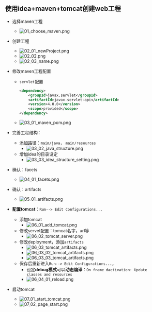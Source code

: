 ## 使用idea+maven+tomcat创建web工程
- 选择maven工程 
    - ![01_choose_maven.png](./imgs/createProject/01_choose_maven.png)
- 创建工程
    - ![02_01_newProject.png](./imgs/createProject/02_01_newProject.png)
    - ![02_02.png](./imgs/createProject/02_02.png)
    - ![02_03_name.png](./imgs/createProject/02_03_name.png)

- 修改maven工程配置
    - `servlet`配置
        ```xml
        <dependency>
            <groupId>javax.servlet</groupId>
            <artifactId>javax.servlet-api</artifactId>
            <version>4.0.0</version>
            <scope>provided</scope>
        </dependency>
        ```
    - ![03_01_maven_pom.png](./imgs/createProject/03_01_maven_pom.png)

- 完善工程结构：
    - 添加路径：`main/java`， `main/resources`
        - ![03_02_java_structure.png](./imgs/createProject/03_02_java_structure.png)
    - 增加idea的目录设定
        - ![03_03_idea_structure_setting.png](./imgs/createProject/03_03_idea_structure_setting.png)

- 确认：facets
    - ![04_01_facets.png](./imgs/createProject/04_01_facets.png)

- 确认：artifacts
    - ![05_01_artifacts.png](./imgs/createProject/05_01_artifacts.png)

- **配置tomcat**：`Run--> Edit Configurations...`
    - 添加tomcat
        - ![06_01_add_tomcat.png](./imgs/createProject/06_01_add_tomcat.png)
    - 修改servet配置：tomcat名字，url等
        - ![06_02_tomcat_server.png](./imgs/createProject/06_02_tomcat_server.png)
    - 修改deployment，添加`artifacts`
        - ![06_03_tomcat_artifacts.png](./imgs/createProject/06_03_01_tomcat_artifacts.png)
        - ![06_03_02_tomcat_artifacts.png](./imgs/createProject/06_03_02_tomcat_artifacts.png)
        - ![06_03_03_tomcat_artifacts.png](./imgs/createProject/06_03_03_tomcat_artifacts.png)
    - 保存后重新进入`Run--> Edit Configurations...`，
        - 设定**debug模式**可以**动态编译**：`On frame dactivation: Update classes and resources`
        - ![06_04_01_reload.png](./imgs/createProject/06_04_01_reload.png)
- 启动tomcat
    - ![07_01_start_tomcat.png](./imgs/createProject/07_01_start_tomcat.png)
    - ![07_02_page_start.png](./imgs/createProject/07_02_page_start.png)


